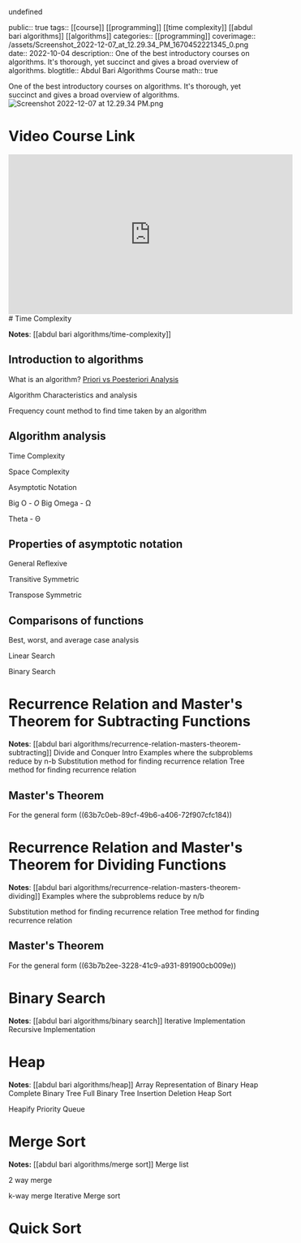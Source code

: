 undefined

public:: true
tags:: [[course]] [[programming]] [[time complexity]] [[abdul bari algorithms]] [[algorithms]]
categories:: [[programming]] 
coverimage:: /assets/Screenshot_2022-12-07_at_12.29.34_PM_1670452221345_0.png
date:: 2022-10-04
description:: One of the best introductory courses on algorithms. It's thorough, yet succinct and gives a broad overview of algorithms.
blogtitle:: Abdul Bari Algorithms Course
math:: true


One of the best introductory courses on algorithms. It's thorough, yet succinct and gives a broad overview of algorithms.
![Screenshot 2022-12-07 at 12.29.34 PM.png](../assets/Screenshot_2022-12-07_at_12.29.34_PM_1670452221345_0.png)
# Video Course Link

<iframe width="560" height="315" src="https://www.youtube.com/embed/0IAPZzGSbME" title="YouTube video player" frameborder="0" allow="accelerometer; autoplay; clipboard-write; encrypted-media; gyroscope; picture-in-picture" allowfullscreen></iframe>
# Time Complexity

**Notes**: [[abdul bari algorithms/time-complexity]]
## Introduction to algorithms

What is an algorithm?
[Priori vs Poesteriori Analysis]([[posteriori-vs-a-priori-analysis-of-algorithms]])

Algorithm Characteristics and analysis

Frequency count method to find time taken by an algorithm

## Algorithm analysis

Time Complexity

Space Complexity

Asymptotic Notation

Big O - $O$
Big Omega - Ω

Theta - Θ

## Properties of asymptotic notation

General
Reflexive


Transitive
Symmetric


Transpose Symmetric
## Comparisons of functions

Best, worst, and average case analysis

Linear Search

Binary Search




# Recurrence Relation and Master's Theorem for Subtracting Functions

**Notes**: [[abdul bari algorithms/recurrence-relation-masters-theorem-subtracting]]
Divide and Conquer Intro
Examples where the subproblems reduce by n-b
Substitution method for finding recurrence relation
Tree method for finding recurrence relation
## Master's Theorem

For the general form ((63b7c0eb-89cf-49b6-a406-72f907cfc184))





# Recurrence Relation and Master's Theorem for Dividing Functions

**Notes**: [[abdul bari algorithms/recurrence-relation-masters-theorem-dividing]]
Examples where the subproblems reduce by n/b

Substitution method for finding recurrence relation
Tree method for finding recurrence relation



## Master's Theorem

For the general form ((63b7b2ee-3228-41c9-a931-891900cb009e))
# Binary Search

**Notes**: [[abdul bari algorithms/binary search]]
Iterative Implementation
Recursive Implementation







# Heap

**Notes**: [[abdul bari algorithms/heap]]
Array Representation of Binary Heap
Complete Binary Tree
Full Binary Tree
Insertion
Deletion
Heap Sort

Heapify
Priority Queue







# Merge Sort

**Notes:** [[abdul bari algorithms/merge sort]]
Merge list

2 way merge

k-way merge
Iterative Merge sort


# Quick Sort




